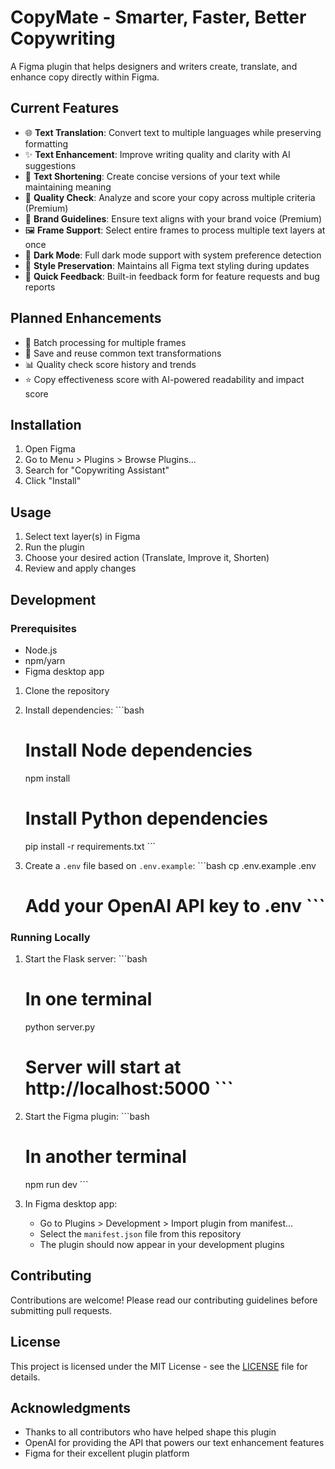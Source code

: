 # CopyMate - Smarter, Faster, Better Copywriting

A Figma plugin that helps designers and writers create, translate, and enhance copy directly within Figma.

## Current Features
- 🌐 **Text Translation**: Convert text to multiple languages while preserving formatting
- ✨ **Text Enhancement**: Improve writing quality and clarity with AI suggestions
- 📝 **Text Shortening**: Create concise versions of your text while maintaining meaning
- 🎯 **Quality Check**: Analyze and score your copy across multiple criteria (Premium)
- 🎨 **Brand Guidelines**: Ensure text aligns with your brand voice (Premium)
- 🖼️ **Frame Support**: Select entire frames to process multiple text layers at once
- 🌙 **Dark Mode**: Full dark mode support with system preference detection
- 🎨 **Style Preservation**: Maintains all Figma text styling during updates
- 💬 **Quick Feedback**: Built-in feedback form for feature requests and bug reports

## Planned Enhancements
- 🔄 Batch processing for multiple frames
- 💾 Save and reuse common text transformations
- 📊 Quality check score history and trends
- ⭐ Copy effectiveness score with AI-powered readability and impact score

## Installation

1. Open Figma
2. Go to Menu > Plugins > Browse Plugins...
3. Search for "Copywriting Assistant"
4. Click "Install"

## Usage

1. Select text layer(s) in Figma
2. Run the plugin
3. Choose your desired action (Translate, Improve it, Shorten)
4. Review and apply changes

## Development

### Prerequisites

- Node.js
- npm/yarn
- Figma desktop app

1. Clone the repository
2. Install dependencies:    ```bash
   # Install Node dependencies
   npm install

   # Install Python dependencies
   pip install -r requirements.txt   ```

3. Create a `.env` file based on `.env.example`:   ```bash
   cp .env.example .env
   # Add your OpenAI API key to .env   ```

### Running Locally

1. Start the Flask server:   ```bash
   # In one terminal
   python server.py
   # Server will start at http://localhost:5000   ```

2. Start the Figma plugin:   ```bash
   # In another terminal
   npm run dev   ```

3. In Figma desktop app:
   - Go to Plugins > Development > Import plugin from manifest...
   - Select the `manifest.json` file from this repository
   - The plugin should now appear in your development plugins

## Contributing
Contributions are welcome! Please read our contributing guidelines before submitting pull requests.

## License

This project is licensed under the MIT License - see the [LICENSE](LICENSE) file for details.

## Acknowledgments

* Thanks to all contributors who have helped shape this plugin
* OpenAI for providing the API that powers our text enhancement features
* Figma for their excellent plugin platform 